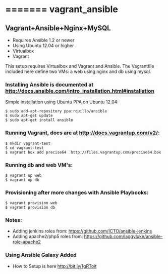 =======
vagrant_ansible
===============

## Vagrant+Ansible+Nginx+MySQL 

- Requires Ansible 1.2 or newer
- Using Ubuntu 12.04 or higher
- Virtualbox 
- Vagrant

This setup requires Virtualbox and Vagrant and Ansible. 
The Vagrantfile included here define two VMs: a web using nginx and db using mysql. 


### Installing Ansible is documented at http://docs.ansible.com/intro_installation.html#installation
  
  Simple installation using Ubuntu PPA on Ubuntu 12.04: 

    $ sudo add-apt-repository ppa:rquillo/ansible
    $ sudo apt-get update
    $ sudo apt-get install ansible     


### Running Vagrant, docs are at http://docs.vagrantup.com/v2/:

    $ mkdir vagrant-test
    $ cd vagrant-test
    $ vagrant box add precise64  http://files.vagrantup.com/precise64.box

### Running db and web VM's: 

    $ vagrant up web 
    $ vagrant up db 

### Provisioning after more changes with Ansible Playbooks:

    $ vagrant provision web 
    $ vagrant provision db 

### Notes:

   * Adding jenkins roles from: https://github.com/ICTO/ansible-jenkins
   * Adding apache2/php5 roles from: https://github.com/laggyluke/ansible-role-apache2

### Using Ansible Galaxy Added
   * How to Setup is here http://bit.ly/1gRToit 

